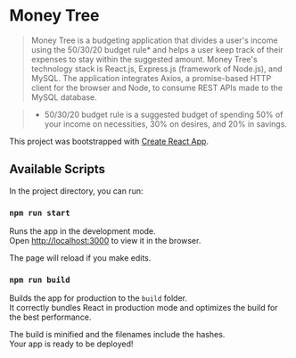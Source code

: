 # Money Tree

> Money Tree is a budgeting application that divides a user's income using the 50/30/20 budget rule* and helps a user keep track of their expenses to stay within the suggested amount. Money Tree's technology stack is React.js, Express.js (framework of Node.js), and MySQL. The application integrates Axios, a promise-based HTTP client for the browser and Node, to consume REST APIs made to the MySQL database.

> * 50/30/20 budget rule is a suggested budget of spending 50% of your income on necessities, 30% on desires, and 20% in savings.

This project was bootstrapped with [Create React App](https://github.com/facebook/create-react-app).

## Available Scripts

In the project directory, you can run:

### `npm run start`

Runs the app in the development mode.<br />
Open [http://localhost:3000](http://localhost:3000) to view it in the browser.

The page will reload if you make edits.<br />

### `npm run build`

Builds the app for production to the `build` folder.<br />
It correctly bundles React in production mode and optimizes the build for the best performance.

The build is minified and the filenames include the hashes.<br />
Your app is ready to be deployed!
